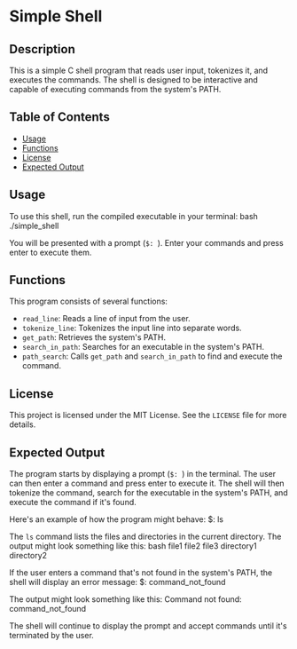 # Simple Shell

## Description

This is a simple C shell program that reads user input, tokenizes it, and executes the commands. The shell is designed to be interactive and capable of executing commands from the system's PATH.

## Table of Contents

- [Usage](#usage)
- [Functions](#functions)
- [License](#license)
- [Expected Output](#output)

## Usage

To use this shell, run the compiled executable in your terminal: bash ./simple_shell

You will be presented with a prompt (`$: `). Enter your commands and press enter to execute them.

## Functions

This program consists of several functions:

- `read_line`: Reads a line of input from the user.
- `tokenize_line`: Tokenizes the input line into separate words.
- `get_path`: Retrieves the system's PATH.
- `search_in_path`: Searches for an executable in the system's PATH.
- `path_search`: Calls `get_path` and `search_in_path` to find and execute the command.

## License

This project is licensed under the MIT License. See the `LICENSE` file for more details.

## Expected Output

The program starts by displaying a prompt (`$: `) in the terminal. The user can then enter a command and press enter to execute it. The shell will then tokenize the command, search for the executable in the system's PATH, and execute the command if it's found.

Here's an example of how the program might behave: $: ls

The `ls` command lists the files and directories in the current directory. The output might look something like this: bash file1 file2 file3 directory1 directory2

If the user enters a command that's not found in the system's PATH, the shell will display an error message: $: command_not_found

The output might look something like this: Command not found: command_not_found

The shell will continue to display the prompt and accept commands until it's terminated by the user.

